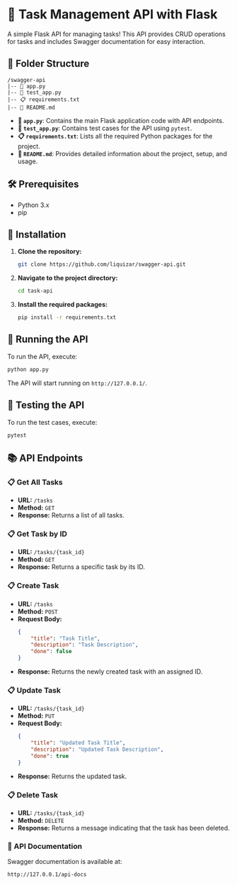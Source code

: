# 📝 Task Management API with Flask

A simple Flask API for managing tasks! This API provides CRUD operations for tasks and includes Swagger documentation for easy interaction.

## 📂 Folder Structure

```
/swagger-api
|-- 📄 app.py
|-- 🧪 test_app.py
|-- 📋 requirements.txt
|-- 📝 README.md
```

- **📄 `app.py`**: Contains the main Flask application code with API endpoints.
- **🧪 `test_app.py`**: Contains test cases for the API using `pytest`.
- **📋 `requirements.txt`**: Lists all the required Python packages for the project.
- **📝 `README.md`**: Provides detailed information about the project, setup, and usage.

## 🛠️ Prerequisites

- Python 3.x
- pip

## 🚀 Installation

1. **Clone the repository:**

    ```bash
    git clone https://github.com/liquizar/swagger-api.git
    ```

2. **Navigate to the project directory:**

    ```bash
    cd task-api
    ```

3. **Install the required packages:**

    ```bash
    pip install -r requirements.txt
    ```

## 🏃 Running the API

To run the API, execute:

```bash
python app.py
```

The API will start running on `http://127.0.0.1/`.

## 🧪 Testing the API

To run the test cases, execute:

```bash
pytest
```

## 📚 API Endpoints

### 📋 Get All Tasks

- **URL:** `/tasks`
- **Method:** `GET`
- **Response:** Returns a list of all tasks.

### 📋 Get Task by ID

- **URL:** `/tasks/{task_id}`
- **Method:** `GET`
- **Response:** Returns a specific task by its ID.

### 📋 Create Task

- **URL:** `/tasks`
- **Method:** `POST`
- **Request Body:**
    ```json
    {
        "title": "Task Title",
        "description": "Task Description",
        "done": false
    }
    ```
- **Response:** Returns the newly created task with an assigned ID.

### 📋 Update Task

- **URL:** `/tasks/{task_id}`
- **Method:** `PUT`
- **Request Body:**
    ```json
    {
        "title": "Updated Task Title",
        "description": "Updated Task Description",
        "done": true
    }
    ```
- **Response:** Returns the updated task.

### 📋 Delete Task

- **URL:** `/tasks/{task_id}`
- **Method:** `DELETE`
- **Response:** Returns a message indicating that the task has been deleted.

### 📘 API Documentation

Swagger documentation is available at:

```
http://127.0.0.1/api-docs
```


